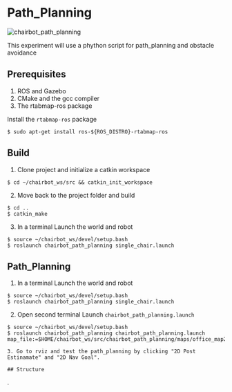 # Path_Planning
![chairbot_path_planning](https://github.com/aqborromeo/chairbot_ws/tree/main/src/chairbot_path_planning)

This experiment will use a phython script for path_planning and obstacle avoidance

## Prerequisites
1. ROS and Gazebo
2. CMake and the gcc compiler
3. The rtabmap-ros package

Install the `rtabmap-ros` package
```console
$ sudo apt-get install ros-${ROS_DISTRO}-rtabmap-ros
```

## Build
1. Clone project and initialize a catkin workspace
```
$ cd ~/chairbot_ws/src && catkin_init_workspace
```

2. Move back to the project folder and build
```
$ cd ..
$ catkin_make
```

3. In a terminal Launch the world and robot
```
$ source ~/chairbot_ws/devel/setup.bash
$ roslaunch chairbot_path_planning single_chair.launch
```

## Path_Planning

1. In a terminal Launch the world and robot
```
$ source ~/chairbot_ws/devel/setup.bash
$ roslaunch chairbot_path_planning single_chair.launch
```

2. Open second terminal Launch `chairbot_path_planning.launch`
```
$ source ~/chairbot_ws/devel/setup.bash
$ roslaunch chairbot_path_planning chairbot_path_planning.launch map_file:=$HOME/chairbot_ws/src/chairbot_path_planning/maps/office_map2.yaml

3. Go to rviz and test the path_planning by clicking "2D Post Estinamate" and "2D Nav Goal".

## Structure
```
.
